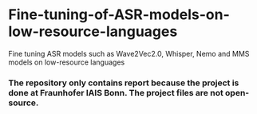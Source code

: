 # Fine-tuning-of-ASR-models-on-low-resource-languages
Fine tuning ASR models such as Wave2Vec2.0, Whisper, Nemo and MMS models on low-resource languages

### The repository only contains report because the project is done at Fraunhofer IAIS Bonn. The project files are not open-source. 
